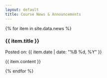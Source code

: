 ```yaml
---
layout: default
title: Course News & Announcements
---
```


{% for item in site.data.news %}
<div class="card">
  <h3>{{ item.title }}</h3>
  <p class="meta">Posted on: {{ item.date | date: "%B %d, %Y" }}</p>
  <p>{{ item.content }}</p>
</div>
{% endfor %}